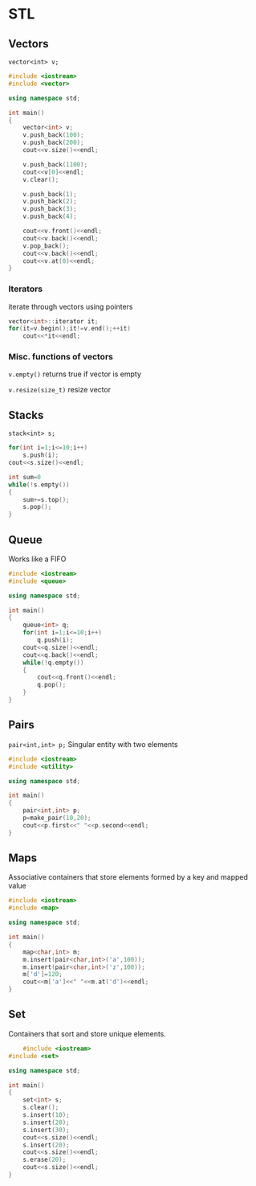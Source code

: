 # STL
## Vectors
`vector<int> v;`
```c++
#include <iostream>
#include <vector>

using namespace std;

int main()
{
	vector<int> v;
	v.push_back(100);
	v.push_back(200);
	cout<<v.size()<<endl;

	v.push_back(1100);
	cout<<v[0]<<endl;
	v.clear();

	v.push_back(1);
	v.push_back(2);
	v.push_back(3);
	v.push_back(4);

	cout<<v.front()<<endl;
	cout<<v.back()<<endl;
	v.pop_back();
	cout<<v.back()<<endl;
	cout<<v.at(0)<<endl;
}
```

### Iterators
iterate through vectors using pointers
```c++
vector<int>::iterator it;
for(it=v.begin();it!=v.end();++it)
	cout<<*it<<endl;
```

### Misc. functions of vectors
`v.empty()`
returns true if vector is empty

`v.resize(size_t)`
resize vector

## Stacks
`stack<int> s;`

```c++
for(int i=1;i<=10;i++)
	s.push(i);
cout<<s.size()<<endl;

int sum=0
while(!s.empty())
{
	sum+=s.top();
	s.pop();
}
```

## Queue
Works like a FIFO

```c++
#include <iostream>
#include <queue>

using namespace std;

int main()
{
	queue<int> q;
	for(int i=1;i<=10;i++)
		q.push(i);
	cout<<q.size()<<endl;
	cout<<q.back()<<endl;
	while(!q.empty())
	{
		cout<<q.front()<<endl;
		q.pop();
	}
}
```

## Pairs
`pair<int,int> p;`
Singular entity with two elements
```c++
#include <iostream>
#include <utility>

using namespace std;

int main()
{
	pair<int,int> p;
	p=make_pair(10,20);
	cout<<p.first<<" "<<p.second<<endl;
}
```

## Maps
Associative containers that store elements formed by a key and mapped value

```c++
#include <iostream>
#include <map>

using namespace std;

int main()
{
	map<char,int> m;
	m.insert(pair<char,int>('a',100));
	m.insert(pair<char,int>('z',100));
	m['d']=120;
	cout<<m['a']<<" "<<m.at('d')<<endl;
}
```

## Set
Containers that sort and store unique elements.
```c++
	#include <iostream>
#include <set>

using namespace std;

int main()
{
	set<int> s;
	s.clear();
	s.insert(10);
	s.insert(20);
	s.insert(30);
	cout<<s.size()<<endl;
	s.insert(20);
	cout<<s.size()<<endl;
	s.erase(20);
	cout<<s.size()<<endl;
}
```